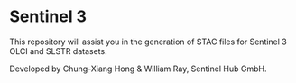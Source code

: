 # Sentinel 3

This repository will assist you in the generation of STAC files for Sentinel 3 OLCI and SLSTR datasets.

Developed by Chung-Xiang Hong & William Ray, Sentinel Hub GmbH.
